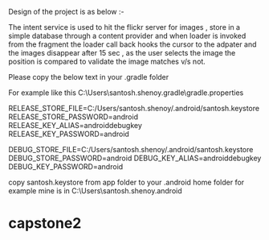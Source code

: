 Design of the project is as below :-

The intent service is used to hit the flickr server for images , store in a simple database through a
content provider and when loader is invoked from the fragment the loader call back hooks the cursor
to the adpater and the images disappear after 15 sec , as the user selects the image the position
is compared to validate the image matches v/s not.

Please copy the below text in your .gradle folder

For example like this C:\Users\santosh.shenoy\.gradle\gradle.properties

RELEASE_STORE_FILE=C:/Users/santosh.shenoy/.android/santosh.keystore
RELEASE_STORE_PASSWORD=android
RELEASE_KEY_ALIAS=androiddebugkey
RELEASE_KEY_PASSWORD=android

DEBUG_STORE_FILE=C:/Users/santosh.shenoy/.android/santosh.keystore
DEBUG_STORE_PASSWORD=android
DEBUG_KEY_ALIAS=androiddebugkey
DEBUG_KEY_PASSWORD=android


copy santosh.keystore from app folder to your .android home folder
for example mine is in
C:\Users\santosh.shenoy\.android

# capstone2
